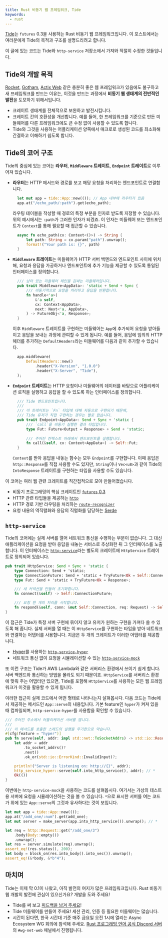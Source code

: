 ```yaml
---
title: Rust 비동기 웹 프레임워크, Tide
keywords:
  - rust
---
```


[Tide]는 `futures` 0.3을 사용하는 Rust 비동기 웹 프레임워크입니다. 이
포스트에서는 여러분에게 Tide의 목적과 구조를 설명드리려고 합니다.

[Tide]: https://github.com/rustasync/tide

이 글에 있는 코드는 Tide와 `http-service` 저장소에서 가져와 적절히 수정한
것들입니다.

## Tide의 개발 목적
[Rocket], [Gotham], [Actix Web] 같은 충분히 좋은 웹 프레임워크가 있음에도
불구하고 새 프레임워크를 만드는 이유는, 이것을 만드는 과정에서 **비동기 웹
생태계의 전반적인 발전**을 도모하기 위해서입니다.

[Rocket]: https://rocket.rs/
[Gotham]: https://gotham.rs/
[Actix Web]: https://actix.rs/

- 크레이트 생태계를 전체적으로 보완하고 발전시킵니다.
- 크레이트 간의 호환성을 개선합니다. 예를 들어, 한 프레임워크를 기준으로 만든
  미들웨어를 다른 프레임워크에도 큰 수정 없이 사용할 수 있도록 합니다.
- Tide와 그것을 사용하는 어플리케이션 양쪽에서 매크로로 생성된 코드를 최소화해
  간결하고 이해하기 쉽도록 합니다.

## Tide의 코어 구조
Tide의 중심에 있는 코어는 **라우터**, **`Middleware` 트레이트**, **`Endpoint`
트레이트**로 이루어져 있습니다.

- **라우터**는 HTTP 메서드와 경로를 보고 해당 요청을 처리하는 엔드포인트로
  연결합니다.

  ```rust
    let mut app = tide::App::new(()); // App 내부에 라우터가 있음
    app.at("/echo_path/:path").get(echo_path);
  ```

  라우팅 테이블을 작성할 때 경로의 특정 부분을 인자로 받도록 지정할 수 있습니다.
  위의 예시에서는 `:path`가 그러한 인자가 되겠죠. 이 인자는 미들웨어 또는
  엔드포인트가 `Context`를 통해 필요할 때 접근할 수 있습니다.

  ```rust
    async fn echo_path(cx: Context<()>) -> String {
        let path: String = cx.param("path").unwrap();
        format!("Your path is: {}", path)
    }
  ```

- **`Middleware` 트레이트**는 미들웨어가 HTTP 서버 백엔드와 엔드포인트 사이에
  위치해, 요청과 응답을 가공하거나 엔드포인트에 추가 기능을 제공할 수 있도록
  통일된 인터페이스를 정의합니다.

  ```rust
    /// 남아 있는 미들웨어 체인을 감싸는 미들웨어입니다.
    pub trait Middleware<AppData>: 'static + Send + Sync {
        /// 비동기적으로 요청을 처리하고 응답을 반환합니다.
        fn handle<'a>(
            &'a self,
            cx: Context<AppData>,
            next: Next<'a, AppData>,
        ) -> FutureObj<'a, Response>;
    }
  ```

  이후 `Middleware` 트레이트를 구현하는 미들웨어는 `App`에 추가되어 요청을
  받아들이고 응답을 보내는 과정에 관여할 수 있게 됩니다. 예를 들어, 응답에
  임의의 HTTP 헤더를 추가하는 `DefaultHeaders`라는 미들웨어를 다음과 같이 추가할
  수 있습니다.

  ```rust
    app.middleware(
        DefaultHeaders::new()
            .header("X-Version", "1.0.0")
            .header("X-Server", "Tide"),
    );
  ```

- **`Endpoint` 트레이트**는 HTTP 요청이나 미들웨어의 데이터를 바탕으로
  어플리케이션 로직을 실행하고 응답을 할 수 있도록 하는 인터페이스를 정의합니다.

  ```rust
    /// Tide 엔드포인트입니다.
    ///
    /// 이 트레이트는 `Fn` 타입에 대해 자동으로 구현되기 때문에,
    /// Tide 유저가 직접 구현하는 경우는 별로 없습니다.
    pub trait Endpoint<AppData>: Send + Sync + 'static {
        /// `call`을 비동기 실행한 결과 타입입니다.
        type Fut: Future<Output = Response> + Send + 'static;
    
        /// 주어진 컨텍스트 아래에서 엔드포인트를 실행합니다.
        fn call(&self, cx: Context<AppData>) -> Self::Fut;
    }
  ```

  `Context`를 받아 응답을 내놓는 함수는 모두 `Endpoint`를 구현합니다. 이때
  응답은 `http::Response`를 직접 사용할 수도 있지만, `String`이나 `Vec<u8>`과
  같이 Tide의 `IntoResponse` 트레이트를 구현하는 타입을 사용할 수도 있습니다.

이 코어는 여러 웹 관련 크레이트를 직간접적으로 모아 만들어졌습니다.

- 비동기 프로그래밍의 핵심 크레이트인 [`futures` 0.3][futures-preview]
- HTTP 관련 타입들을 제공하는 [`http`]
- HTTP 경로 기반 라우팅을 처리하는 [`route-recognizer`]
- 요청 내용의 역직렬화와 응답의 직렬화를 담당하는 [Serde]

[futures-preview]: https://github.com/rust-lang-nursery/futures-rs
[`http`]: https://crates.io/crates/http
[`route-recognizer`]: https://crates.io/crates/route-recognizer
[Serde]: https://serde.rs/

## `http-service`
Tide의 코어에는 실제 서버를 열어 네트워크 통신을 수행하는 부분이 없습니다. 그
대신 애플리케이션을 요청을 받아 응답을 내놓는 서비스로 추상화한 뒤 그
인터페이스를 노출합니다. 이 인터페이스는 [`http-service`]라는 별도의 크레이트에
`HttpService` 트레이트로 정의되어 있습니다.

[`http-service`]: https://crates.io/crates/http-service

```rust
pub trait HttpService: Send + Sync + 'static {
    type Connection: Send + 'static;
    type ConnectionFuture: Send + 'static + TryFuture<Ok = Self::Connection>;
    type Fut: Send + 'static + TryFuture<Ok = Response>;

    /// 새 커넥션을 만들어 초기화합니다.
    fn connect(&self) -> Self::ConnectionFuture;

    /// 요청 한 개의 처리를 시작합니다.
    fn respond(&self, conn: &mut Self::Connection, req: Request) -> Self::Fut;
}
```

이 접근은 Tide가 특정 서버 구현에 묶이지 않고 유저가 원하는 구현을 가져다 쓸 수
있도록 해 줍니다. 실제 서버를 열 때는 이 `HttpService`를 구현하는 타입을 받아
네트워크와 연결하는 어댑터를 사용합니다. 지금은 두 개의 크레이트가 이러한
어댑터를 제공합니다.

- [Hyper]를 사용하는 [`http-service-hyper`]
- 네트워크 통신 없이 요청을 시뮬레이션할 수 있는 [`http-service-mock`]

[Hyper]: https://hyper.rs/
[`http-service-hyper`]: https://crates.io/crates/http-service-hyper
[`http-service-mock`]: https://crates.io/crates/http-service-mock

또 이런 구조는 Tide가 AWS Lambda와 같은 서버리스 환경에서 쓰이기 쉽게 합니다.
서버 백엔드와 통신하는 방법을 몰라도 되기 때문이죠. `HttpService`를 서버리스
환경에 맞춰 주는 어댑터만 있으면, Tide를 포함해 `HttpService`를 사용하는 모든 웹
프레임워크가 이것을 활용할 수 있게 됩니다.

이러한 접근이 실제 코드에서 어떤 형태로 나타나는지 살펴봅시다. 다음 코드는
Tide에서 제공하는 메서드인 `App::serve`의 내용입니다. 기본 feature인 `hyper`가
켜져 있을 때 컴파일되며, `http-service-hyper`를 사용함을 확인할 수 있습니다.

```rust
/// 주어진 주소에서 어플리케이션 서버를 엽니다.
///
/// 이 메서드를 호출한 스레드의 실행을 무기한으로 막습니다.
#[cfg(feature = "hyper")]
pub fn serve(self, addr: impl std::net::ToSocketAddrs) -> std::io::Result<()> {
    let addr = addr
        .to_socket_addrs()?
        .next()
        .ok_or(std::io::ErrorKind::InvalidInput)?;

    println!("Server is listening on: http://{}", addr);
    http_service_hyper::serve(self.into_http_service(), addr); // *
    Ok(())
}
```

이번에는 `http-service-mock`을 사용하는 코드를 살펴봅시다. 여기서는 가상의
테스트용 서버에 요청을 시뮬레이션하는 것을 볼 수 있습니다. `*`으로 표시한 서버를
여는 코드가 위에 있는 `App::serve`의 그것과 유사하다는 것이 보입니다.

```rust
let mut app = tide::App::new(());
app.at("/add_one/:num").get(add_one);
let mut server = make_server(app.into_http_service()).unwrap(); // *

let req = http::Request::get("/add_one/3")
    .body(Body::empty())
    .unwrap();
let res = server.simulate(req).unwrap();
assert_eq!(res.status(), 200);
let body = block_on(res.into_body().into_vec()).unwrap();
assert_eq!(&*body, &*b"4");
```

## 마치며
Tide는 이제 막 0.1이 나왔고, 아직 발전의 여지가 많은 프레임워크입니다.  Rust
비동기 웹 개발의 발전에 관심이 있으신가요? 개발을 도와 주세요!

- Tide를 써 보고 [피드백을 남겨 주세요][issues]!
- Tide 미들웨어를 만들어 주세요! 세션 관리, 인증 등 필요한 미들웨어는 많습니다.
- 시간이 된다면, 한국 시간대 기준 매주 금요일 오전 1시에 열리는 Async Ecosystem
  WG 회의에 참석해 주세요. [Rust 프로그래밍 언어 공식 Discord 서버][discord]의
  `#wg-net-web` 채널에서 진행됩니다.

[issues]: https://github.com/rustasync/tide/issues
[discord]: https://discord.gg/rust-lang
